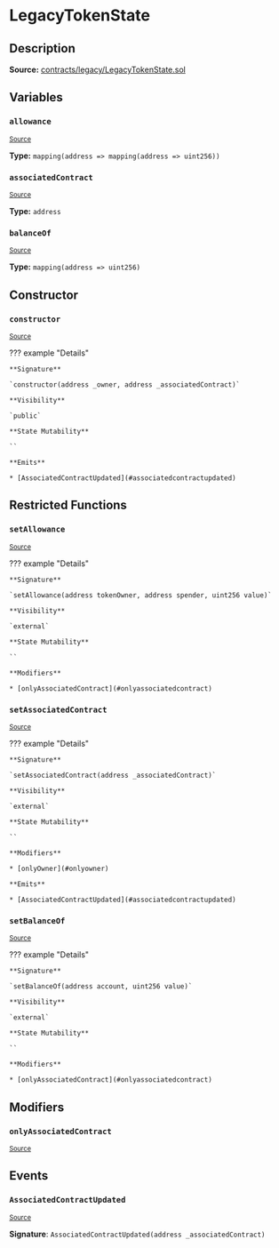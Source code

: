 # LegacyTokenState

## Description

**Source:** [contracts/legacy/LegacyTokenState.sol](https://github.com/Synthetixio/synthetix/tree/v2.69.0-alpha/contracts/legacy/LegacyTokenState.sol)

## Variables

### `allowance`

<sub>[Source](https://github.com/Synthetixio/synthetix/tree/v2.69.0-alpha/contracts/legacy/LegacyTokenState.sol#L12)</sub>

**Type:** `mapping(address => mapping(address => uint256))`

### `associatedContract`

<sub>[Source](https://github.com/Synthetixio/synthetix/tree/v2.69.0-alpha/contracts/legacy/LegacyTokenState.sol#L8)</sub>

**Type:** `address`

### `balanceOf`

<sub>[Source](https://github.com/Synthetixio/synthetix/tree/v2.69.0-alpha/contracts/legacy/LegacyTokenState.sol#L11)</sub>

**Type:** `mapping(address => uint256)`

## Constructor

### `constructor`

<sub>[Source](https://github.com/Synthetixio/synthetix/tree/v2.69.0-alpha/contracts/legacy/LegacyTokenState.sol#L14)</sub>

??? example "Details"

    **Signature**

    `constructor(address _owner, address _associatedContract)`

    **Visibility**

    `public`

    **State Mutability**

    ``

    **Emits**

    * [AssociatedContractUpdated](#associatedcontractupdated)

## Restricted Functions

### `setAllowance`

<sub>[Source](https://github.com/Synthetixio/synthetix/tree/v2.69.0-alpha/contracts/legacy/LegacyTokenState.sol#L27)</sub>

??? example "Details"

    **Signature**

    `setAllowance(address tokenOwner, address spender, uint256 value)`

    **Visibility**

    `external`

    **State Mutability**

    ``

    **Modifiers**

    * [onlyAssociatedContract](#onlyassociatedcontract)

### `setAssociatedContract`

<sub>[Source](https://github.com/Synthetixio/synthetix/tree/v2.69.0-alpha/contracts/legacy/LegacyTokenState.sol#L22)</sub>

??? example "Details"

    **Signature**

    `setAssociatedContract(address _associatedContract)`

    **Visibility**

    `external`

    **State Mutability**

    ``

    **Modifiers**

    * [onlyOwner](#onlyowner)

    **Emits**

    * [AssociatedContractUpdated](#associatedcontractupdated)

### `setBalanceOf`

<sub>[Source](https://github.com/Synthetixio/synthetix/tree/v2.69.0-alpha/contracts/legacy/LegacyTokenState.sol#L35)</sub>

??? example "Details"

    **Signature**

    `setBalanceOf(address account, uint256 value)`

    **Visibility**

    `external`

    **State Mutability**

    ``

    **Modifiers**

    * [onlyAssociatedContract](#onlyassociatedcontract)

## Modifiers

### `onlyAssociatedContract`

<sub>[Source](https://github.com/Synthetixio/synthetix/tree/v2.69.0-alpha/contracts/legacy/LegacyTokenState.sol#L41)</sub>

## Events

### `AssociatedContractUpdated`

<sub>[Source](https://github.com/Synthetixio/synthetix/tree/v2.69.0-alpha/contracts/legacy/LegacyTokenState.sol#L48)</sub>

**Signature**: `AssociatedContractUpdated(address _associatedContract)`
